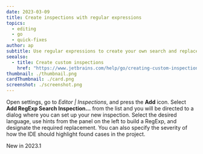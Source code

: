 ```yaml
---
date: 2023-03-09
title: Create inspections with regular expressions
topics:
  - editing
  - go
  - quick-fixes
author: ap
subtitle: Use regular expressions to create your own search and replace inspections
seealso:
  - title: Create custom inspections
    href: "https://www.jetbrains.com/help/go/creating-custom-inspections.html"
thumbnail: ./thumbnail.png
cardThumbnail: ./card.png
screenshot: ./screenshot.png
---
```


Open settings, go to _Editor | Inspections_, and press the **Add** icon. Select **Add RegExp Search Inspection…** from the list and you will be directed to a dialog where you can set up your new inspection. Select the desired language, use hints from the panel on the left to build a RegExp, and designate the required replacement. You can also specify the severity of how the IDE should highlight found cases in the project.

<span class="tag is-rounded">New in 2023.1</span>
